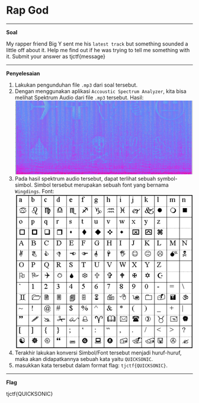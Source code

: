 # Rap God

____________________________________
**Soal**

My rapper friend Big Y sent me his `latest track` but something sounded a little off about it. Help me find out if he was trying to tell me something with it. Submit your answer as tjctf{message}

____________________________________
**Penyelesaian**

1. Lakukan pengunduhan file `.mp3` dari soal tersebut.
2. Dengan menggunakan aplikasi `Accoustic Spectrum Analyzer`, kita bisa melihat Spektrum Audio dari file `.mp3` tersebut. Hasil:
![image](./01.jpg)
3. Pada hasil spektrum audio tersebut, dapat terlihat sebuah symbol-simbol. Simbol tersebut merupakan sebuah font yang bernama `Wingdings`. Font:
![image](./02.jpg)
4. Terakhir lakukan konversi Simbol/Font tersebut menjadi huruf-huruf, maka akan didapatkannya sebuah kata yaitu `QUICKSONIC`.
5. masukkan kata tersebut dalam format flag: `tjctf{QUICKSONIC}`.

____________________________________
**Flag**

tjctf{QUICKSONIC}
